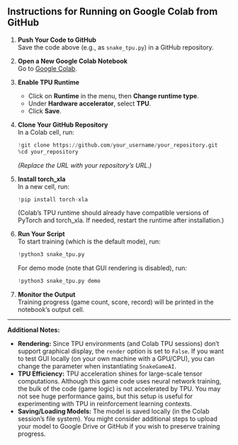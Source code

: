 ## Instructions for Running on Google Colab from GitHub

1. **Push Your Code to GitHub**  
   Save the code above (e.g., as `snake_tpu.py`) in a GitHub repository.

2. **Open a New Google Colab Notebook**  
   Go to [Google Colab](https://colab.research.google.com/).

3. **Enable TPU Runtime**  
   - Click on **Runtime** in the menu, then **Change runtime type**.
   - Under **Hardware accelerator**, select **TPU**.
   - Click **Save**.

4. **Clone Your GitHub Repository**  
   In a Colab cell, run:
   ```python
   !git clone https://github.com/your_username/your_repository.git
   %cd your_repository
   ```
   *(Replace the URL with your repository’s URL.)*

5. **Install torch_xla**  
   In a new cell, run:
   ```python
   !pip install torch-xla
   ```
   (Colab’s TPU runtime should already have compatible versions of PyTorch and torch_xla. If needed, restart the runtime after installation.)

6. **Run Your Script**  
   To start training (which is the default mode), run:
   ```python
   !python3 snake_tpu.py
   ```
   For demo mode (note that GUI rendering is disabled), run:
   ```python
   !python3 snake_tpu.py demo
   ```

7. **Monitor the Output**  
   Training progress (game count, score, record) will be printed in the notebook’s output cell.

---

**Additional Notes:**

- **Rendering:** Since TPU environments (and Colab TPU sessions) don’t support graphical display, the `render` option is set to `False`. If you want to test GUI locally (on your own machine with a GPU/CPU), you can change the parameter when instantiating `SnakeGameAI`.
- **TPU Efficiency:** TPU acceleration shines for large-scale tensor computations. Although this game code uses neural network training, the bulk of the code (game logic) is not accelerated by TPU. You may not see huge performance gains, but this setup is useful for experimenting with TPU in reinforcement learning contexts.
- **Saving/Loading Models:** The model is saved locally (in the Colab session’s file system). You might consider additional steps to upload your model to Google Drive or GitHub if you wish to preserve training progress.

